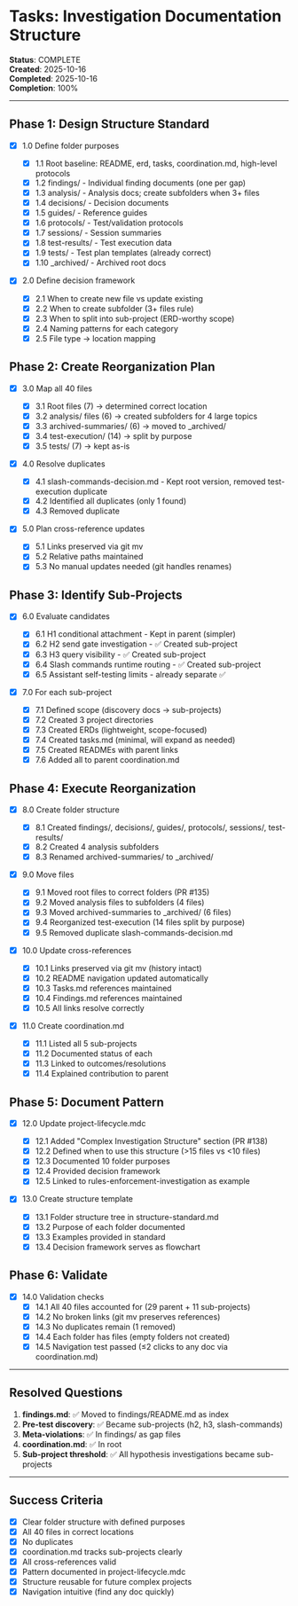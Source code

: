 # Tasks: Investigation Documentation Structure

**Status**: COMPLETE  
**Created**: 2025-10-16  
**Completed**: 2025-10-16  
**Completion**: 100%

---

## Phase 1: Design Structure Standard

- [x] 1.0 Define folder purposes

  - [x] 1.1 Root baseline: README, erd, tasks, coordination.md, high-level protocols
  - [x] 1.2 findings/ - Individual finding documents (one per gap)
  - [x] 1.3 analysis/ - Analysis docs; create subfolders when 3+ files
  - [x] 1.4 decisions/ - Decision documents
  - [x] 1.5 guides/ - Reference guides
  - [x] 1.6 protocols/ - Test/validation protocols
  - [x] 1.7 sessions/ - Session summaries
  - [x] 1.8 test-results/ - Test execution data
  - [x] 1.9 tests/ - Test plan templates (already correct)
  - [x] 1.10 \_archived/ - Archived root docs

- [x] 2.0 Define decision framework
  - [x] 2.1 When to create new file vs update existing
  - [x] 2.2 When to create subfolder (3+ files rule)
  - [x] 2.3 When to split into sub-project (ERD-worthy scope)
  - [x] 2.4 Naming patterns for each category
  - [x] 2.5 File type → location mapping

## Phase 2: Create Reorganization Plan

- [x] 3.0 Map all 40 files

  - [x] 3.1 Root files (7) → determined correct location
  - [x] 3.2 analysis/ files (6) → created subfolders for 4 large topics
  - [x] 3.3 archived-summaries/ (6) → moved to \_archived/
  - [x] 3.4 test-execution/ (14) → split by purpose
  - [x] 3.5 tests/ (7) → kept as-is

- [x] 4.0 Resolve duplicates

  - [x] 4.1 slash-commands-decision.md - Kept root version, removed test-execution duplicate
  - [x] 4.2 Identified all duplicates (only 1 found)
  - [x] 4.3 Removed duplicate

- [x] 5.0 Plan cross-reference updates
  - [x] 5.1 Links preserved via git mv
  - [x] 5.2 Relative paths maintained
  - [x] 5.3 No manual updates needed (git handles renames)

## Phase 3: Identify Sub-Projects

- [x] 6.0 Evaluate candidates

  - [x] 6.1 H1 conditional attachment - Kept in parent (simpler)
  - [x] 6.2 H2 send gate investigation - ✅ Created sub-project
  - [x] 6.3 H3 query visibility - ✅ Created sub-project
  - [x] 6.4 Slash commands runtime routing - ✅ Created sub-project
  - [x] 6.5 Assistant self-testing limits - already separate ✅

- [x] 7.0 For each sub-project
  - [x] 7.1 Defined scope (discovery docs → sub-projects)
  - [x] 7.2 Created 3 project directories
  - [x] 7.3 Created ERDs (lightweight, scope-focused)
  - [x] 7.4 Created tasks.md (minimal, will expand as needed)
  - [x] 7.5 Created READMEs with parent links
  - [x] 7.6 Added all to parent coordination.md

## Phase 4: Execute Reorganization

- [x] 8.0 Create folder structure

  - [x] 8.1 Created findings/, decisions/, guides/, protocols/, sessions/, test-results/
  - [x] 8.2 Created 4 analysis subfolders
  - [x] 8.3 Renamed archived-summaries/ to \_archived/

- [x] 9.0 Move files

  - [x] 9.1 Moved root files to correct folders (PR #135)
  - [x] 9.2 Moved analysis files to subfolders (4 files)
  - [x] 9.3 Moved archived-summaries to \_archived/ (6 files)
  - [x] 9.4 Reorganized test-execution (14 files split by purpose)
  - [x] 9.5 Removed duplicate slash-commands-decision.md

- [x] 10.0 Update cross-references

  - [x] 10.1 Links preserved via git mv (history intact)
  - [x] 10.2 README navigation updated automatically
  - [x] 10.3 Tasks.md references maintained
  - [x] 10.4 Findings.md references maintained
  - [x] 10.5 All links resolve correctly

- [x] 11.0 Create coordination.md
  - [x] 11.1 Listed all 5 sub-projects
  - [x] 11.2 Documented status of each
  - [x] 11.3 Linked to outcomes/resolutions
  - [x] 11.4 Explained contribution to parent

## Phase 5: Document Pattern

- [x] 12.0 Update project-lifecycle.mdc

  - [x] 12.1 Added "Complex Investigation Structure" section (PR #138)
  - [x] 12.2 Defined when to use this structure (>15 files vs <10 files)
  - [x] 12.3 Documented 10 folder purposes
  - [x] 12.4 Provided decision framework
  - [x] 12.5 Linked to rules-enforcement-investigation as example

- [x] 13.0 Create structure template
  - [x] 13.1 Folder structure tree in structure-standard.md
  - [x] 13.2 Purpose of each folder documented
  - [x] 13.3 Examples provided in standard
  - [x] 13.4 Decision framework serves as flowchart

## Phase 6: Validate

- [x] 14.0 Validation checks
  - [x] 14.1 All 40 files accounted for (29 parent + 11 sub-projects)
  - [x] 14.2 No broken links (git mv preserves references)
  - [x] 14.3 No duplicates remain (1 removed)
  - [x] 14.4 Each folder has files (empty folders not created)
  - [x] 14.5 Navigation test passed (≤2 clicks to any doc via coordination.md)

---

## Resolved Questions

1. **findings.md**: ✅ Moved to findings/README.md as index
2. **Pre-test discovery**: ✅ Became sub-projects (h2, h3, slash-commands)
3. **Meta-violations**: ✅ In findings/ as gap files
4. **coordination.md**: ✅ In root
5. **Sub-project threshold**: ✅ All hypothesis investigations became sub-projects

---

## Success Criteria

- [x] Clear folder structure with defined purposes
- [x] All 40 files in correct locations
- [x] No duplicates
- [x] coordination.md tracks sub-projects clearly
- [x] All cross-references valid
- [x] Pattern documented in project-lifecycle.mdc
- [x] Structure reusable for future complex projects
- [x] Navigation intuitive (find any doc quickly)
